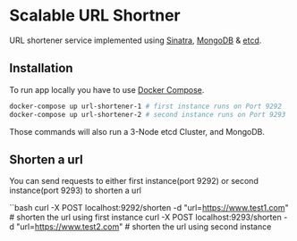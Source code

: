 # Scalable URL Shortner

URL shortener service implemented using [Sinatra](https://github.com/sinatra/sinatra), [MongoDB](https://www.mongodb.com/) & [etcd](https://etcd.io/).

## Installation

To run app locally you have to use [Docker Compose](https://docs.docker.com/compose/).

```bash
docker-compose up url-shortener-1 # first instance runs on Port 9292
docker-compose up url-shortener-2 # second instance runs on Port 9293
```

Those commands will also run a 3-Node etcd Cluster, and MongoDB.

## Shorten a url

You can send requests to either first instance(port 9292) or second instance(port 9293) to shorten a url

``bash
curl -X POST localhost:9292/shorten -d "url=https://www.test1.com" # shorten the url using first instance
curl -X POST localhost:9293/shorten -d "url=https://www.test2.com" # shorten the url using second instance
```